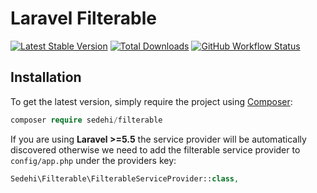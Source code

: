 # Laravel Filterable 
[![Latest Stable Version](https://poser.pugx.org/sedehi/filterable/v/stable)](https://packagist.org/packages/sedehi/filterable) 
[![Total Downloads](https://poser.pugx.org/sedehi/filterable/downloads)](https://packagist.org/packages/sedehi/filterable) 
[![GitHub Workflow Status](https://img.shields.io/github/actions/workflow/status/sedehi/filterable/run-tests.yml?branch=v3&label=Tests)](https://github.com/sedehi/filterable/actions/workflows/run-tests.yml)


## Installation

To get the latest version, simply require the project using [Composer](https://getcomposer.org):
	
```php
composer require sedehi/filterable
```

If you are using **Laravel >=5.5** the service provider will be automatically discovered otherwise we need to add the filterable service provider to `config/app.php` under the providers key:

```php
Sedehi\Filterable\FilterableServiceProvider::class,
```
